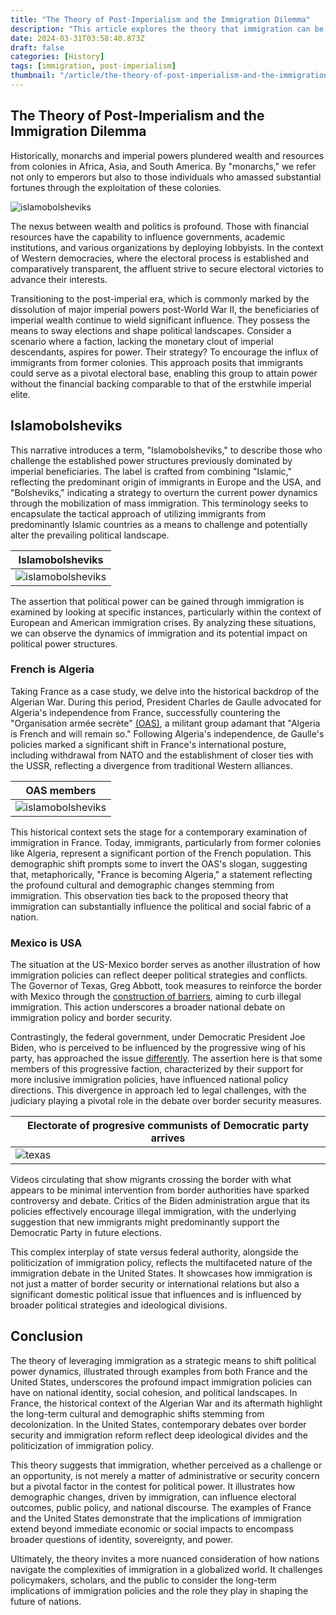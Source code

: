 ```yaml
---
title: "The Theory of Post-Imperialism and the Immigration Dilemma"
description: "This article explores the theory that immigration can be strategically used to influence political power dynamics, using historical and contemporary examples from France and the United States. It delves into the ways in which demographic changes, prompted by immigration, can significantly impact national identity, electoral politics, and the broader socio-political landscape. Through the lens of the Algerian War's aftermath in France and border security debates in the US, the article illustrates the complex interplay between immigration policies and political strategies."
date: 2024-03-31T03:58:40.873Z
draft: false
categories: [History]
tags: [immigration, post-imperialism]
thumbnail: "/article/the-theory-of-post-imperialism-and-the-immigration-dilemma/thumb.png"
---
```


## The Theory of Post-Imperialism and the Immigration Dilemma

Historically, monarchs and imperial powers plundered wealth and resources from colonies in Africa, Asia, and South America. By "monarchs," we refer not only to emperors but also to those individuals who amassed substantial fortunes through the exploitation of these colonies.

![islamobolsheviks](/article/the-theory-of-post-imperialism-and-the-immigration-dilemma/imperator.png)


The nexus between wealth and politics is profound. Those with financial resources have the capability to influence governments, academic institutions, and various organizations by deploying lobbyists. In the context of Western democracies, where the electoral process is established and comparatively transparent, the affluent strive to secure electoral victories to advance their interests.

Transitioning to the post-imperial era, which is commonly marked by the dissolution of major imperial powers post-World War II, the beneficiaries of imperial wealth continue to wield significant influence. They possess the means to sway elections and shape political landscapes. Consider a scenario where a faction, lacking the monetary clout of imperial descendants, aspires for power. Their strategy? To encourage the influx of immigrants from former colonies. This approach posits that immigrants could serve as a pivotal electoral base, enabling this group to attain power without the financial backing comparable to that of the erstwhile imperial elite.

## Islamobolsheviks

This narrative introduces a term, "Islamobolsheviks," to describe those who challenge the established power structures previously dominated by imperial beneficiaries. The label is crafted from combining "Islamic," reflecting the predominant origin of immigrants in Europe and the USA, and "Bolsheviks," indicating a strategy to overturn the current power dynamics through the mobilization of mass immigration. This terminology seeks to encapsulate the tactical approach of utilizing immigrants from predominantly Islamic countries as a means to challenge and potentially alter the prevailing political landscape.

|Islamobolsheviks|
|---------------|
|![islamobolsheviks](/article/the-theory-of-post-imperialism-and-the-immigration-dilemma/islamobolsheviks.png)|

The assertion that political power can be gained through immigration is examined by looking at specific instances, particularly within the context of European and American immigration crises. By analyzing these situations, we can observe the dynamics of immigration and its potential impact on political power structures.

### French is Algeria

Taking France as a case study, we delve into the historical backdrop of the Algerian War. During this period, President Charles de Gaulle advocated for Algeria's independence from France, successfully countering the "Organisation armée secrète" [(OAS)](https://en.wikipedia.org/wiki/Organisation_arm%C3%A9e_secr%C3%A8te), a militant group adamant that "Algeria is French and will remain so." Following Algeria's independence, de Gaulle's policies marked a significant shift in France's international posture, including withdrawal from NATO and the establishment of closer ties with the USSR, reflecting a divergence from traditional Western alliances.

|OAS members|
|-----------|
|![islamobolsheviks](/article/the-theory-of-post-imperialism-and-the-immigration-dilemma/oas.png)|


This historical context sets the stage for a contemporary examination of immigration in France. Today, immigrants, particularly from former colonies like Algeria, represent a significant portion of the French population. This demographic shift prompts some to invert the OAS's slogan, suggesting that, metaphorically, "France is becoming Algeria," a statement reflecting the profound cultural and demographic changes stemming from immigration. This observation ties back to the proposed theory that immigration can substantially influence the political and social fabric of a nation.

### Mexico is USA

The situation at the US-Mexico border serves as another illustration of how immigration policies can reflect deeper political strategies and conflicts. The Governor of Texas, Greg Abbott, took measures to reinforce the border with Mexico through the [construction of barriers](https://gov.texas.gov/news/post/governor-abbott-signs-historic-border-security-measures-in-brownsville), aiming to curb illegal immigration. This action underscores a broader national debate on immigration policy and border security.

Contrastingly, the federal government, under Democratic President Joe Biden, who is perceived to be influenced by the progressive wing of his party, has approached the issue [differently](https://edition.cnn.com/2024/01/14/politics/immigration-texas-border-dhs-letter-ken-paxton/index.html). The assertion here is that some members of this progressive faction, characterized by their support for more inclusive immigration policies, have influenced national policy directions. This divergence in approach led to legal challenges, with the judiciary playing a pivotal role in the debate over border security measures.

|Electorate of progresive communists of Democratic party arrives|
|-----------|
|![texas](/article/the-theory-of-post-imperialism-and-the-immigration-dilemma/texas.png)|

Videos circulating that show migrants crossing the border with what appears to be minimal intervention from border authorities have sparked controversy and debate. Critics of the Biden administration argue that its policies effectively encourage illegal immigration, with the underlying suggestion that new immigrants might predominantly support the Democratic Party in future elections.

This complex interplay of state versus federal authority, alongside the politicization of immigration policy, reflects the multifaceted nature of the immigration debate in the United States. It showcases how immigration is not just a matter of border security or international relations but also a significant domestic political issue that influences and is influenced by broader political strategies and ideological divisions.

## Conclusion

The theory of leveraging immigration as a strategic means to shift political power dynamics, illustrated through examples from both France and the United States, underscores the profound impact immigration policies can have on national identity, social cohesion, and political landscapes. In France, the historical context of the Algerian War and its aftermath highlight the long-term cultural and demographic shifts stemming from decolonization. In the United States, contemporary debates over border security and immigration reform reflect deep ideological divides and the politicization of immigration policy.

This theory suggests that immigration, whether perceived as a challenge or an opportunity, is not merely a matter of administrative or security concern but a pivotal factor in the contest for political power. It illustrates how demographic changes, driven by immigration, can influence electoral outcomes, public policy, and national discourse. The examples of France and the United States demonstrate that the implications of immigration extend beyond immediate economic or social impacts to encompass broader questions of identity, sovereignty, and power.

Ultimately, the theory invites a more nuanced consideration of how nations navigate the complexities of immigration in a globalized world. It challenges policymakers, scholars, and the public to consider the long-term implications of immigration policies and the role they play in shaping the future of nations.